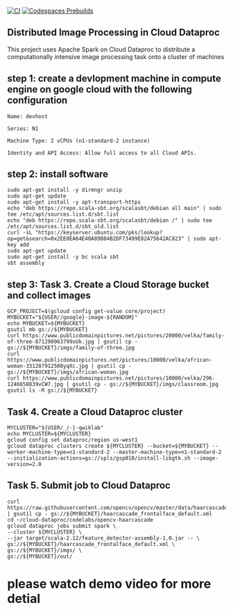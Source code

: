 [![CI](https://github.com/nogibjj/mlops-template/actions/workflows/cicd.yml/badge.svg?branch=GPU)](https://github.com/nogibjj/mlops-template/actions/workflows/cicd.yml)
[![Codespaces Prebuilds](https://github.com/nogibjj/mlops-template/actions/workflows/codespaces/create_codespaces_prebuilds/badge.svg?branch=GPU)](https://github.com/nogibjj/mlops-template/actions/workflows/codespaces/create_codespaces_prebuilds)

## Distributed Image Processing in Cloud Dataproc
This project uses Apache Spark on Cloud Dataproc to distribute a computationally intensive image processing task onto a cluster of machines

## step 1: create a devlopment machine in compute engine on google cloud with the following configuration
```
Name: devhost

Series: N1

Machine Type: 2 vCPUs (n1-standard-2 instance)

Identity and API Access: Allow full access to all Cloud APIs.
```

## step 2: install software
```
sudo apt-get install -y dirmngr unzip
sudo apt-get update
sudo apt-get install -y apt-transport-https
echo "deb https://repo.scala-sbt.org/scalasbt/debian all main" | sudo tee /etc/apt/sources.list.d/sbt.list
echo "deb https://repo.scala-sbt.org/scalasbt/debian /" | sudo tee /etc/apt/sources.list.d/sbt_old.list
curl -sL "https://keyserver.ubuntu.com/pks/lookup?op=get&search=0x2EE0EA64E40A89B84B2DF73499E82A75642AC823" | sudo apt-key add
sudo apt-get update
sudo apt-get install -y bc scala sbt
sbt assembly
```
## step 3: Task 3. Create a Cloud Storage bucket and collect images
```
GCP_PROJECT=$(gcloud config get-value core/project)
MYBUCKET="${USER//google}-image-${RANDOM}"
echo MYBUCKET=${MYBUCKET}
gsutil mb gs://${MYBUCKET}
curl https://www.publicdomainpictures.net/pictures/20000/velka/family-of-three-871290963799xUk.jpg | gsutil cp - gs://${MYBUCKET}/imgs/family-of-three.jpg
curl https://www.publicdomainpictures.net/pictures/10000/velka/african-woman-331287912508yqXc.jpg | gsutil cp - gs://${MYBUCKET}/imgs/african-woman.jpg
curl https://www.publicdomainpictures.net/pictures/10000/velka/296-1246658839vCW7.jpg | gsutil cp - gs://${MYBUCKET}/imgs/classroom.jpg
gsutil ls -R gs://${MYBUCKET}
```
## Task 4. Create a Cloud Dataproc cluster
```
MYCLUSTER="${USER/_/-}-qwiklab"
echo MYCLUSTER=${MYCLUSTER}
gcloud config set dataproc/region us-west1
gcloud dataproc clusters create ${MYCLUSTER} --bucket=${MYBUCKET} --worker-machine-type=n1-standard-2 --master-machine-type=n1-standard-2 --initialization-actions=gs://spls/gsp010/install-libgtk.sh --image-version=2.0  
```
## Task 5. Submit job to Cloud Dataproc
```
curl https://raw.githubusercontent.com/opencv/opencv/master/data/haarcascades/haarcascade_frontalface_default.xml | gsutil cp - gs://${MYBUCKET}/haarcascade_frontalface_default.xml
cd ~/cloud-dataproc/codelabs/opencv-haarcascade
gcloud dataproc jobs submit spark \
--cluster ${MYCLUSTER} \
--jar target/scala-2.12/feature_detector-assembly-1.0.jar -- \
gs://${MYBUCKET}/haarcascade_frontalface_default.xml \
gs://${MYBUCKET}/imgs/ \
gs://${MYBUCKET}/out/
```

# please watch demo video for more detial
